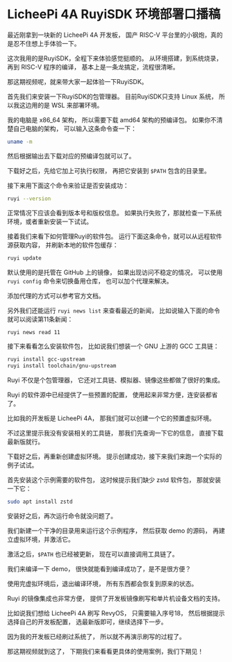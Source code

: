 # LicheePi 4A RuyiSDK 环境部署口播稿 

最近刚拿到一块新的 LicheePi 4A 开发板，
 国产 RISC-V 平台里的小钢炮，真的是忍不住想上手体验一下。

这次我用的是RuyiSDK，全程下来体验感觉挺顺的。
 从环境搭建，到系统烧录，再到 RISC-V 程序的编译，
 基本上是一条龙搞定，流程很清晰。

那这期视频呢，就来带大家一起体验一下RuyiSDK。

首先我们来安装一下RuyiSDK的包管理器。
 目前RuyiSDK只支持 Linux 系统，
 所以我这边用的是 WSL 来部署环境。

我的电脑是 x86_64 架构，
 所以需要下载 amd64 架构的预编译包。
 如果你不清楚自己电脑的架构，
 可以输入这条命令查一下：

```bash
uname -m
```

然后根据输出去下载对应的预编译包就可以了。

下载好之后，先给它加上可执行权限，
 再把它安装到 `$PATH` 包含的目录里。

接下来用下面这个命令来验证是否安装成功：

```bash
ruyi --version
```

正常情况下应该会看到版本号和版权信息。
 如果执行失败了，那就检查一下系统环境，或者重新安装一下试试。

接着我们来看下如何管理Ruyi的软件包。
 运行下面这条命令，就可以从远程软件源获取内容，
 并刷新本地的软件包缓存：

```bash
ruyi update
```

默认使用的是托管在 GitHub 上的镜像，
 如果出现访问不稳定的情况，
 可以使用 `ruyi config` 命令来切换备用仓库，
 也可以加个代理来解决。

添加代理的方式可以参考官方文档。

另外我们还能运行 `ruyi news list` 来查看最近的新闻，
 比如说输入下面的命令就可以阅读第11条新闻：

```bash
ruyi news read 11
```

接下来看看怎么安装软件包，
 比如说我们想装一个 GNU 上游的 GCC 工具链：

```bash
ruyi install gcc-upstream
ruyi install toolchain/gnu-upstream
```

Ruyi 不仅是个包管理器，
 它还对工具链、模拟器、镜像这些都做了很好的集成。

Ruyi 的软件源中已经提供了一些预置的配置，
 使用起来非常方便，连安装都省了。

比如我的开发板是 LicheePi 4A，
 那我们就可以创建一个它的预置虚拟环境。

不过这里提示我没有安装相关的工具链，
 那我们先查询一下它的信息，
 直接下载最新版就行。

下载好之后，再重新创建虚拟环境。
 提示创建成功，接下来我们来跑一个实际的例子试试。

首先安装这个示例需要的软件包，
 这时候提示我们缺少 zstd 软件包，
 那就安装一下它：

```bash
sudo apt install zstd
```

安装好之后，再次运行命令就没问题了。

我们新建一个干净的目录用来运行这个示例程序，
 然后获取 demo 的源码，
 再建立虚拟环境，并激活它。

激活之后，`$PATH` 也已经被更新，
 现在可以直接调用工具链了。

我们来编译一下 demo，
 很快就能看到编译成功了，是不是很方便？

使用完虚拟环境后，退出编译环境，
 所有东西都会恢复到原来的状态。

Ruyi 的镜像集成也非常方便，
 提供了开发板镜像刷写和单片机设备文档的支持。

比如说我们想给 LicheePi 4A 刷写 RevyOS，
 只需要输入序号18，
 然后根据提示选择自己的开发板配置，
 选最新版即可，继续选择下一步。

因为我的开发板已经刷过系统了，
 所以就不再演示刷写的过程了。

那这期视频就到这了，
 下期我们来看看更具体的使用案例，我们下期见！